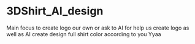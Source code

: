 # 3DShirt_AI_design
Main focus to create logo our own or ask to AI for help us create logo as well as AI create design full shirt color according to you
Yyaa
